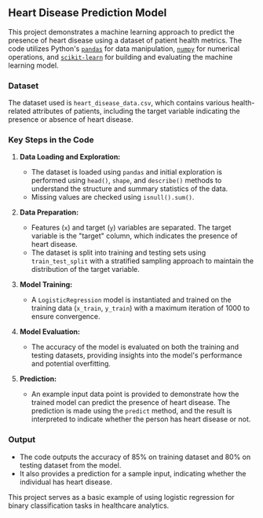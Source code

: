 ## Heart Disease Prediction Model 

This project demonstrates a machine learning approach to predict the presence of heart disease using a dataset of patient health metrics. The code utilizes Python's [`pandas`](https://pandas.pydata.org/) for data manipulation, [`numpy`](https://numpy.org/) for numerical operations, and [`scikit-learn`](https://scikit-learn.org/stable/) for building and evaluating the machine learning model.

### Dataset
The dataset used is `heart_disease_data.csv`, which contains various health-related attributes of patients, including the target variable indicating the presence or absence of heart disease.

### Key Steps in the Code

1. **Data Loading and Exploration:**
   - The dataset is loaded using `pandas` and initial exploration is performed using `head()`, `shape`, and `describe()` methods to understand the structure and summary statistics of the data.
   - Missing values are checked using `isnull().sum()`.

2. **Data Preparation:**
   - Features (`x`) and target (`y`) variables are separated. The target variable is the "target" column, which indicates the presence of heart disease.
   - The dataset is split into training and testing sets using `train_test_split` with a stratified sampling approach to maintain the distribution of the target variable.

3. **Model Training:**
   - A `LogisticRegression` model is instantiated and trained on the training data (`x_train`, `y_train`) with a maximum iteration of 1000 to ensure convergence.

4. **Model Evaluation:**
   - The accuracy of the model is evaluated on both the training and testing datasets, providing insights into the model's performance and potential overfitting.

5. **Prediction:**
   - An example input data point is provided to demonstrate how the trained model can predict the presence of heart disease. The prediction is made using the `predict` method, and the result is interpreted to indicate whether the person has heart disease or not.

### Output
- The code outputs the accuracy of 85% on training dataset and 80% on testing dataset from the model.
- It also provides a prediction for a sample input, indicating whether the individual has heart disease.

This project serves as a basic example of using logistic regression for binary classification tasks in healthcare analytics.        

